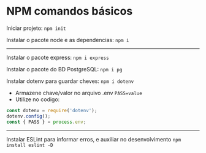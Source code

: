 # NPM comandos básicos

Iniciar projeto:
`npm init`

Instalar o pacote node e as dependencias:
`npm i`

---

Instalar o pacote express:
`npm i express`

Instalar o pacote do BD PostgreSQL:
`npm i pg`

Instalar dotenv para guardar cheves:
`npm i dotenv`

- Armazene chave/valor no arquivo .env
  `PASS=value`
- Utilize no codigo:

```js
const dotenv = require('dotenv');
dotenv.config();
const { PASS } = process.env;
```

---

Instalar ESLint para informar erros, e auxiliar no desenvolvimento
`npm install eslint -D`
